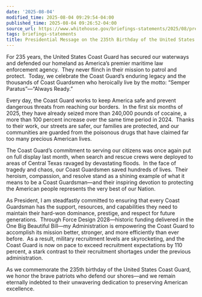 ```yaml
---
date: '2025-08-04'
modified_time: 2025-08-04 09:29:54-04:00
published_time: 2025-08-04 09:26:52-04:00
source_url: https://www.whitehouse.gov/briefings-statements/2025/08/presidential-message-on-the-235th-birthday-of-the-united-states-coast-guard/
tags: briefings-statements
title: Presidential Message on the 235th Birthday of the United States Coast Guard
---
```

 
For 235 years, the United States Coast Guard has secured our waterways
and defended our homeland as America’s premier maritime law enforcement
agency.  They never flinch in their mission to patrol and protect. 
Today, we celebrate the Coast Guard’s enduring legacy and the thousands
of Coast Guardsmen who heroically live by the motto: “Semper
Paratus”—“Always Ready.”

Every day, the Coast Guard works to keep America safe and prevent
dangerous threats from reaching our borders.  In the first six months of
2025, they have already seized more than 240,000 pounds of cocaine, a
more than 100 percent increase over the same time period in 2024. 
Thanks to their work, our streets are safer, our families are protected,
and our communities are guarded from the poisonous drugs that have
claimed far too many precious American lives.

The Coast Guard’s commitment to serving our citizens was once again put
on full display last month, when search and rescue crews were deployed
to areas of Central Texas ravaged by devastating floods.  In the face of
tragedy and chaos, our Coast Guardsmen saved hundreds of lives.  Their
heroism, compassion, and resolve stand as a shining example of what it
means to be a Coast Guardsman—and their inspiring devotion to protecting
the American people represents the very best of our Nation.

As President, I am steadfastly committed to ensuring that every Coast
Guardsman has the support, resources, and capabilities they need to
maintain their hard-won dominance, prestige, and respect for future
generations.  Through Force Design 2028—historic funding delivered in
the One Big Beautiful Bill—my Administration is empowering the Coast
Guard to accomplish its mission better, stronger, and more efficiently
than ever before.  As a result, military recruitment levels are
skyrocketing, and the Coast Guard is now on pace to exceed recruitment
expectations by 110 percent, a stark contrast to their recruitment
shortages under the previous administration.

As we commemorate the 235th birthday of the United States Coast Guard,
we honor the brave patriots who defend our shores—and we remain
eternally indebted to their unwavering dedication to preserving American
excellence.
